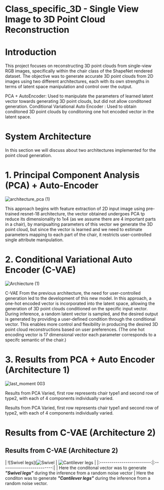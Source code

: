 # Class_specific_3D - Single View Image to 3D Point Cloud Reconstruction

# Introduction
This project focuses on reconstructing 3D point clouds from single-view RGB images, specifically within the chair class of the ShapeNet rendered dataset. The objective was to generate accurate 3D point clouds from 2D images using two different architectures, each with its own strengths in terms of latent space manipulation and control over the output.

PCA + AutoEncoder: Used to manipulate the parameters of learned latent vector towards generating 3D point clouds, but did not allow conditoned generation.
Conditional Variational Auto Encoder : Used to obtain conditoned 3D point clouds by conditoning one hot encoded vector in the latent space.


# System Architecture
In this section we will discuss about two architectures implemented for the point cloud generation.

# 1. Principal Component Analysis (PCA) + Auto-Encoder


![architecture_pca (1)](https://github.com/user-attachments/assets/7c009ed9-6217-4708-b4bd-769d76d6b68c)


This approach begins with feature extraction of 2D input image using pre-trained resnet-18 architecture, the vector obtained undergoes PCA tp reduce its dimensionality to 1x4 (as we assume there are 4 important parts in a chair), by manipualting parameters of this vector we generate the 3D point cloud, but since the vector is learned and we need to estimate parameters mapping to each part of the chair, it restricts user-controlled single attribute manipulation.


# 2. Conditional Variational Auto Encoder (C-VAE)
![Archiecture (1)](https://github.com/user-attachments/assets/06085c91-21dc-4435-9ecf-fa57eac08216)


C-VAE From the previous architecture, the need for user-controlled generation led to the development of this new model. In this approach, a one-hot encoded vector is incorporated into the latent space, allowing the generation of 3D point clouds conditioned on the specific input vector. During inference, a random latent vector is sampled, and the desired output is generated by providing a user-defined condition through the conditional vector. This enables more control and flexibility in producing the desired 3D point cloud reconstructions based on user preferences. (The one hot encoding vector is 17 dimensional vector each parameter corresponds to a specifc semantic of the chair.)

# 3. Results from PCA + Auto Encoder (Architecture 1)

![last_moment 003](https://github.com/user-attachments/assets/1c2c595a-8730-4629-9acb-15c4d8993ec7)

Results from PCA Varied, first row represents chair type1 and second row of type2, with each of 4 components individually varied.


Results from PCA Varied, first row represents chair type1 and second row of type2, with each of 4 components individually varied.

# Results from C-VAE (Architecture 2)

## Results from C-VAE (Architecture 2)

| ![Swivel legs](![Swivel](https://github.com/Jatinkalal/IM3D/blob/main/Images/Swivel.gif) | ![Cantilever legs](![Cantilever](https://github.com/Jatinkalal/IM3D/blob/main/Images/Cantilever.gif)
) | 
|:--------------------------:|:--------------------------:|
| Here the conditonal vector was to generate ***"Swivel legs"*** during the inference from a random noise vector          | Here the conditon was to generate ***"Cantilever legs"*** during the inference from a random noise vector.          
